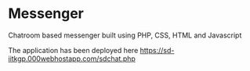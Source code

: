 # Messenger
Chatroom based messenger built using PHP, CSS, HTML and Javascript

The application has been deployed here https://sd-iitkgp.000webhostapp.com/sdchat.php
